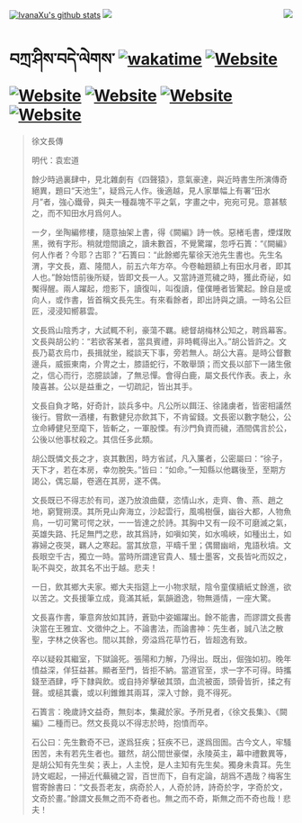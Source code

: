 [![IvanaXu's github stats](https://github-readme-stats.vercel.app/api?username=IvanaXu&theme=codeSTACKr)](https://github.com/anuraghazra/github-readme-stats)
<img align="right" src="https://github-readme-stats.vercel.app/api/top-langs/?username=IvanaXu&langs_count=8&theme=codeSTACKr" />
<img src="https://github-readme-stats.vercel.app/api/wakatime?username=IvanaXu&layout=compact&langs_count=8&theme=codeSTACKr&custom_title=Programming&nbsp;Times&nbsp;(Since&nbsp;Jul.29.2021)&range=all_time" />
# བཀྲ་ཤིས་བདེ་ལེགས་	[![wakatime](https://wakatime.com/badge/user/5043ee4a-e361-4607-9d47-d557f2005d05.svg)](https://wakatime.com/@5043ee4a-e361-4607-9d47-d557f2005d05)	[![Website](https://img.shields.io/website?label=&up_color=orange&up_message=Tianchi&url=https%3A%2F%2Fshields.io)](https://tianchi.aliyun.com/home/science/scienceDetail?userId=1095279182618)	[![Website](https://img.shields.io/website?label=&up_color=green&up_message=Yuque&url=https%3A%2F%2Fshields.io)](https://www.yuque.com/ivanaxu)	[![Website](https://img.shields.io/website?label=&up_color=yellow&up_message=Leetcode&url=https%3A%2F%2Fshields.io)](https://leetcode.cn/u/ivanaxu)	[![Website](https://img.shields.io/website?label=&up_color=violet&up_message=AIstudio&url=https%3A%2F%2Fshields.io)](https://aistudio.baidu.com/aistudio/personalcenter/thirdview/979775)	[![Website](https://img.shields.io/website?label=&up_color=red&up_message=Gitee&url=https%3A%2F%2Fshields.io)](https://gitee.com/IvanaXu)
> 徐文長傳
> 
> 明代：袁宏道 
> 
> 餘少時過裏肆中，見北雜劇有《四聲猿》，意氣豪達，與近時書生所演傳奇絕異，題曰“天池生”，疑爲元人作。後適越，見人家單幅上有署“田水月”者，強心鐵骨，與夫一種磊塊不平之氣，字畫之中，宛宛可見。意甚駭之，而不知田水月爲何人。
> 
> 一夕，坐陶編修樓，隨意抽架上書，得《闕編》詩一帙。惡楮毛書，煙煤敗黑，微有字形。稍就燈間讀之，讀未數首，不覺驚躍，忽呼石簣：“《闕編》何人作者？今耶？古耶？”石簣曰：“此餘鄉先輩徐天池先生書也。先生名渭，字文長，嘉、隆間人，前五六年方卒。今卷軸題額上有田水月者，即其人也。”餘始悟前後所疑，皆即文長一人。又當詩道荒穢之時，獲此奇祕，如魘得醒。兩人躍起，燈影下，讀復叫，叫復讀，僮僕睡者皆驚起。餘自是或向人，或作書，皆首稱文長先生。有來看餘者，即出詩與之讀。一時名公巨匠，浸浸知嚮慕雲。
> 
> 文長爲山陰秀才，大試輒不利，豪蕩不羈。總督胡梅林公知之，聘爲幕客。文長與胡公約：“若欲客某者，當具賓禮，非時輒得出入。”胡公皆許之。文長乃葛衣烏巾，長揖就坐，縱談天下事，旁若無人。胡公大喜。是時公督數邊兵，威振東南，介冑之士，膝語蛇行，不敢舉頭；而文長以部下一諸生傲之，信心而行，恣臆談謔，了無忌憚。會得白鹿，屬文長代作表。表上，永陵喜甚。公以是益重之，一切疏記，皆出其手。
> 
> 文長自負才略，好奇計，談兵多中。凡公所以餌汪、徐諸虜者，皆密相議然後行。嘗飲一酒樓，有數健兒亦飲其下，不肯留錢。文長密以數字馳公，公立命縛健兒至麾下，皆斬之，一軍股慄。有沙門負資而穢，酒間偶言於公，公後以他事杖殺之。其信任多此類。
> 
> 胡公既憐文長之才，哀其數困，時方省試，凡入簾者，公密屬曰：“徐子，天下才，若在本房，幸勿脫失。”皆曰：“如命。”一知縣以他羈後至，至期方謁公，偶忘屬，卷適在其房，遂不偶。
> 
> 文長既已不得志於有司，遂乃放浪曲糵，恣情山水，走齊、魯、燕、趙之地，窮覽朔漠。其所見山奔海立，沙起雲行，風鳴樹偃，幽谷大都，人物魚鳥，一切可驚可愕之狀，一一皆達之於詩。其胸中又有一段不可磨滅之氣，英雄失路、托足無門之悲，故其爲詩，如嗔如笑，如水鳴峽，如種出土，如寡婦之夜哭，羈人之寒起。當其放意，平疇千里；偶爾幽峭，鬼語秋墳。文長眼空千古，獨立一時。當時所謂達官貴人、騷士墨客，文長皆叱而奴之，恥不與交，故其名不出于越。悲夫！
> 
> 一日，飲其鄉大夫家。鄉大夫指筵上一小物求賦，陰令童僕續紙丈餘進，欲以苦之。文長援筆立成，竟滿其紙，氣韻遒逸，物無遁情，一座大驚。
> 
> 文長喜作書，筆意奔放如其詩，蒼勁中姿媚躍出。餘不能書，而謬謂文長書決當在王雅宜、文徵仲之上。不論書法，而論書神：先生者，誠八法之散聖，字林之俠客也。間以其餘，旁溢爲花草竹石，皆超逸有致。
> 
> 卒以疑殺其繼室，下獄論死。張陽和力解，乃得出。既出，倔強如初。晚年憤益深，佯狂益甚。顯者至門，皆拒不納。當道官至，求一字不可得。時攜錢至酒肆，呼下隸與飲。或自持斧擊破其頭，血流被面，頭骨皆折，揉之有聲。或槌其囊，或以利錐錐其兩耳，深入寸餘，竟不得死。
> 
> 石簣言：晚歲詩文益奇，無刻本，集藏於家。予所見者，《徐文長集》、《闕編》二種而已。然文長竟以不得志於時，抱憤而卒。
> 
> 石公曰：先生數奇不已，遂爲狂疾；狂疾不已，遂爲囹圄。古今文人，牢騷困苦，未有若先生者也。雖然，胡公間世豪傑，永陵英主，幕中禮數異等，是胡公知有先生矣；表上，人主悅，是人主知有先生矣。獨身未貴耳。先生詩文崛起，一掃近代蕪穢之習，百世而下，自有定論，胡爲不遇哉？梅客生嘗寄餘書曰：“文長吾老友，病奇於人，人奇於詩，詩奇於字，字奇於文，文奇於畫。”餘謂文長無之而不奇者也。無之而不奇，斯無之而不奇也哉！悲夫！
>
